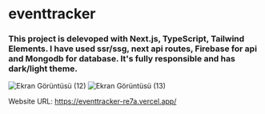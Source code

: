 # eventtracker

### This project is delevoped with Next.js, TypeScript, Tailwind Elements. I have used ssr/ssg, next api routes, Firebase for api and Mongodb for database. It's fully responsible and has dark/light theme.


![Ekran Görüntüsü (12)](https://user-images.githubusercontent.com/99605875/227731098-b4eacd58-3a9a-4495-9f8f-01f7ddb60b12.png)
![Ekran Görüntüsü (13)](https://user-images.githubusercontent.com/99605875/227731181-6d133c4c-d646-4b14-9294-60ff7fbbcbcf.png)

Website URL: https://eventtracker-re7a.vercel.app/
